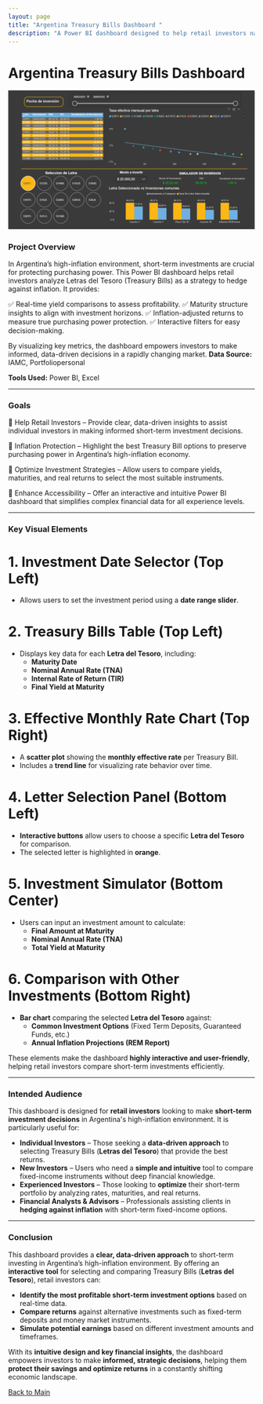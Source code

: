 ```yaml
---
layout: page
title: "Argentina Treasury Bills Dashboard "
description: "A Power BI dashboard designed to help retail investors navigate short-term investment opportunities in Letras del Tesoro, offering insights to hedge against inflation. It features yield comparisons, maturity structures, and inflation-adjusted returns, providing clear, actionable information for protecting capital in a volatile economy."
---
```


# Argentina Treasury Bills Dashboard

[![Spotify Dashboard](/assets/img/Dasboard_bonos_screen.png)](https://Savenast.github.io/portfolio/assets/img/Dasboard_bonos_screen.png)

### Project Overview

In Argentina’s high-inflation environment, short-term investments are crucial for protecting purchasing power. This Power BI dashboard helps retail investors analyze Letras del Tesoro (Treasury Bills) as a strategy to hedge against inflation. It provides:

✅ Real-time yield comparisons to assess profitability.
✅ Maturity structure insights to align with investment horizons.
✅ Inflation-adjusted returns to measure true purchasing power protection.
✅ Interactive filters for easy decision-making.

By visualizing key metrics, the dashboard empowers investors to make informed, data-driven decisions in a rapidly changing market.
**Data Source:** IAMC, Portfoliopersonal


**Tools Used:** Power BI, Excel 

---

### Goals

📌 Help Retail Investors – Provide clear, data-driven insights to assist individual investors in making informed short-term investment decisions.

📌 Inflation Protection – Highlight the best Treasury Bill options to preserve purchasing power in Argentina’s high-inflation economy.

📌 Optimize Investment Strategies – Allow users to compare yields, maturities, and real returns to select the most suitable instruments.

📌 Enhance Accessibility – Offer an interactive and intuitive Power BI dashboard that simplifies complex financial data for all experience levels.

---

### Key Visual Elements

# 1. **Investment Date Selector (Top Left)**
- Allows users to set the investment period using a **date range slider**.

# 2. **Treasury Bills Table (Top Left)**
- Displays key data for each **Letra del Tesoro**, including:  
  - **Maturity Date**  
  - **Nominal Annual Rate (TNA)**  
  - **Internal Rate of Return (TIR)**  
  - **Final Yield at Maturity**  

# 3. **Effective Monthly Rate Chart (Top Right)**
- A **scatter plot** showing the **monthly effective rate** per Treasury Bill.
- Includes a **trend line** for visualizing rate behavior over time.

# 4. **Letter Selection Panel (Bottom Left)**
- **Interactive buttons** allow users to choose a specific **Letra del Tesoro** for comparison.
- The selected letter is highlighted in **orange**.

# 5. **Investment Simulator (Bottom Center)**
- Users can input an investment amount to calculate:  
  - **Final Amount at Maturity**  
  - **Nominal Annual Rate (TNA)**  
  - **Total Yield at Maturity**  

# 6. **Comparison with Other Investments (Bottom Right)**
- **Bar chart** comparing the selected **Letra del Tesoro** against:  
  - **Common Investment Options** (Fixed Term Deposits, Guaranteed Funds, etc.)
  - **Annual Inflation Projections (REM Report)**


These elements make the dashboard **highly interactive and user-friendly**, helping retail investors compare short-term investments efficiently.

---

### Intended Audience

This dashboard is designed for **retail investors** looking to make **short-term investment decisions** in Argentina's high-inflation environment. It is particularly useful for:  

- **Individual Investors** – Those seeking a **data-driven approach** to selecting Treasury Bills (**Letras del Tesoro**) that provide the best returns.  
- **New Investors** – Users who need a **simple and intuitive** tool to compare fixed-income instruments without deep financial knowledge.  
- **Experienced Investors** – Those looking to **optimize** their short-term portfolio by analyzing rates, maturities, and real returns.  
- **Financial Analysts & Advisors** – Professionals assisting clients in **hedging against inflation** with short-term fixed-income options.

---


### Conclusion

This dashboard provides a **clear, data-driven approach** to short-term investing in Argentina’s high-inflation environment. By offering an **interactive tool** for selecting and comparing Treasury Bills (**Letras del Tesoro**), retail investors can:  

- **Identify the most profitable short-term investment options** based on real-time data.  
- **Compare returns** against alternative investments such as fixed-term deposits and money market instruments.  
- **Simulate potential earnings** based on different investment amounts and timeframes.  

With its **intuitive design and key financial insights**, the dashboard empowers investors to make **informed, strategic decisions**, helping them **protect their savings and optimize returns** in a constantly shifting economic landscape.  

[Back to Main](/portfolio)
